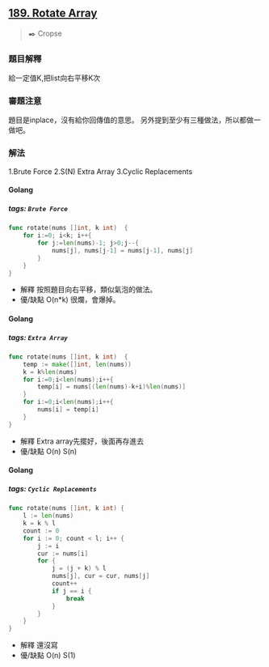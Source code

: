 ## [189. Rotate Array](https://leetcode.com/problems/rotate-array/)
> :black_nib: Cropse
### 題目解釋
給一定值K,把list向右平移K次
### 審題注意
題目是inplace，沒有給你回傳值的意思。
另外提到至少有三種做法，所以都做一做吧。
### 解法
1.Brute Force
2.S(N) Extra Array
3.Cyclic Replacements
#### Golang
##### tags: `Brute Force`
```go
func rotate(nums []int, k int)  {
    for i:=0; i<k; i++{
        for j:=len(nums)-1; j>0;j--{
            nums[j], nums[j-1] = nums[j-1], nums[j]
        }
    }
}
```
- 解釋
  按照題目向右平移，類似氣泡的做法。
- 優/缺點
  O(n*k)
  很爛，會爆掉。 
#### Golang
##### tags: `Extra Array`
```go
func rotate(nums []int, k int)  {
    temp := make([]int, len(nums))
    k = k%len(nums)
    for i:=0;i<len(nums);i++{
        temp[i] = nums[(len(nums)-k+i)%len(nums)]
    }
    for i:=0;i<len(nums);i++{
        nums[i] = temp[i]
    }
}
```
- 解釋
  Extra array先擺好，後面再存進去
- 優/缺點
  O(n) S(n)

#### Golang
##### tags: `Cyclic Replacements`
```go
func rotate(nums []int, k int) {
	l := len(nums)
	k = k % l
	count := 0
	for i := 0; count < l; i++ {
		j := i
		cur := nums[i]
		for {
			j = (j + k) % l
			nums[j], cur = cur, nums[j]
			count++
			if j == i {
				break
			}
		}
	}
}
```
- 解釋
  還沒寫
- 優/缺點
  O(n) S(1)
